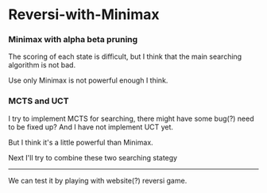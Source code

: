 # Reversi-with-Minimax

### Minimax with alpha beta pruning  
The scoring of each state is difficult, but I think that the main searching algorithm is not bad.  

Use only Minimax is not powerful enough I think.  

### MCTS and UCT  
I try to implement MCTS for searching, there might have some bug(?) need to be fixed up? And I have not implement UCT yet.  

But I think it's a little powerful than Minimax.  

Next I'll try to combine these two searching stategy  

-------  

We can test it by playing with website(?) reversi game.  
